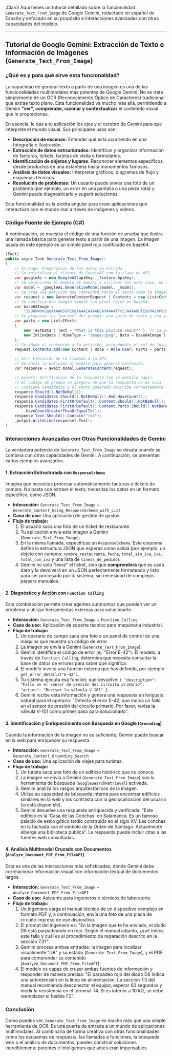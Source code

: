 ¡Claro! Aquí tienes un tutorial detallado sobre la funcionalidad `Generate_Text_From_Image` de Google Gemini, redactado en español de España y enfocado en su propósito e interacciones avanzadas con otras capacidades del modelo.

---

## Tutorial de Google Gemini: Extracción de Texto e Información de Imágenes (`Generate_Text_From_Image`)

### ¿Qué es y para qué sirve esta funcionalidad?

La capacidad de generar texto a partir de una imagen es una de las funcionalidades multimodales más potentes de Google Gemini. No se trata simplemente de un OCR (Reconocimiento Óptico de Caracteres) tradicional que extrae texto plano. Esta funcionalidad va mucho más allá, permitiendo a Gemini **"ver", comprender, razonar y contextualizar** el contenido visual que le proporcionas.

En esencia, le das a tu aplicación los ojos y el cerebro de Gemini para que interprete el mundo visual. Sus principales usos son:

*   **Descripción de escenas:** Entender qué está ocurriendo en una fotografía o ilustración.
*   **Extracción de datos estructurados:** Identificar y organizar información de facturas, tickets, tarjetas de visita o formularios.
*   **Identificación de objetos y lugares:** Reconocer elementos específicos, desde productos en una estantería hasta monumentos famosos.
*   **Análisis de datos visuales:** Interpretar gráficos, diagramas de flujo y esquemas técnicos.
*   **Resolución de problemas:** Un usuario puede enviar una foto de un problema (por ejemplo, un error en una pantalla o una pieza rota) y Gemini puede diagnosticarlo y sugerir soluciones.

Esta funcionalidad es la piedra angular para crear aplicaciones que interactúan con el mundo real a través de imágenes y vídeos.

### Código Fuente de Ejemplo (C#)

A continuación, se muestra el código de una función de prueba que ilustra una llamada básica para generar texto a partir de una imagen. La imagen usada en este ejemplo es un simple píxel rojo codificado en base64.

```csharp
[Fact]
public async Task Generate_Text_From_Image()
{
    // Arrange: Preparación de los datos de entrada.
    // Se inicializa el cliente de GoogleAI con la clave de API.
    var googleAi = new GoogleAI(apiKey: _fixture.ApiKey);
    // Se selecciona el modelo de Gemini a utilizar (en este caso, un modelo multimodal).
    var model = _googleAi.GenerativeModel(model: _model);
    // Se crea una petición que contendrá tanto el texto como la imagen.
    var request = new GenerateContentRequest { Contents = new List<Content>() };
    // Se codifica una imagen simple (un píxel rojo) en base64.
    var base64Image =
        "iVBORw0KGgoAAAANSUhEUgAAAAEAAAABCAYAAAAfFcSJAAAADUlEQVR42mP8z8BQDwAEhQGAhKmMIQAAAABJRU5ErkJggg==";
    // Se preparan las "partes" del prompt: una parte de texto y una parte de imagen.
    var parts = new List<IPart>
    {
        new TextData { Text = "What is this picture about?" }, // La pregunta del usuario.
        new InlineData { MimeType = "image/jpeg", Data = base64Image } // La imagen como datos en línea.
    };
    // Se añade el contenido a la petición, asignándole el rol de "usuario".
    request.Contents.Add(new Content { Role = Role.User, Parts = parts });

    // Act: Ejecución de la llamada a la API.
    // Se envía la petición al modelo para generar contenido.
    var response = await model.GenerateContent(request);

    // Assert: Verificación de la respuesta (no se detalla aquí).
    // El código de prueba se asegura de que la respuesta no es nula,
    // contiene candidatos y el texto generado describe correctamente la imagen (menciona el color rojo).
    response.Should().NotBeNull();
    response.Candidates.Should().NotBeNull().And.HaveCount(1);
    response.Candidates.FirstOrDefault().Content.Should().NotBeNull();
    response.Candidates.FirstOrDefault().Content.Parts.Should().NotBeNull().And
        .HaveCountGreaterThanOrEqualTo(1);
    response.Text.Should().Contain("red");
    _output.WriteLine(response?.Text);
}
```

### Interacciones Avanzadas con Otras Funcionalidades de Gemini

La verdadera potencia de `Generate_Text_From_Image` se desata cuando se combina con otras capacidades de Gemini. A continuación, se presentan varios ejemplos avanzados.

#### 1. Extracción Estructurada con `ResponseSchema`

Imagina que necesitas procesar automáticamente facturas o tickets de compra. No basta con extraer el texto; necesitas los datos en un formato específico, como JSON.

*   **Interacción:** `Generate_Text_From_Image` + `Generate_Content_Using_ResponseSchema_with_List`
*   **Caso de uso:** Una aplicación de gestión de gastos.
*   **Flujo de trabajo:**
    1.  El usuario saca una foto de un ticket de restaurante.
    2.  Tu aplicación envía esta imagen a Gemini (`Generate_Text_From_Image`).
    3.  En la misma llamada, especificas un `ResponseSchema`. Este esquema define la estructura JSON que esperas como salida (por ejemplo, un objeto con campos: `nombre_restaurante`, `fecha`, `total_sin_iva`, `iva`, `total_con_iva` y una lista de `lineas_de_pedido`).
    4.  Gemini no solo "leerá" el ticket, sino que **comprenderá** qué es cada dato y lo devolverá en un JSON perfectamente formateado y listo para ser procesado por tu sistema, sin necesidad de complejos parsers manuales.

#### 2. Diagnóstico y Acción con `Function Calling`

Esta combinación permite crear agentes autónomos que pueden ver un problema y utilizar herramientas externas para solucionarlo.

*   **Interacción:** `Generate_Text_From_Image` + `Function_Calling`
*   **Caso de uso:** Aplicación de soporte técnico para maquinaria industrial.
*   **Flujo de trabajo:**
    1.  Un operario de campo saca una foto a un panel de control de una máquina que muestra un código de error.
    2.  La imagen se envía a Gemini (`Generate_Text_From_Image`).
    3.  Gemini identifica el código de error (ej. "Error E-42"). El modelo, a través de `Function Calling`, determina que necesita consultar la base de datos de errores para saber qué significa.
    4.  El modelo invoca una función externa que has definido, por ejemplo `get_error_details("E-42")`.
    5.  Tu sistema ejecuta esa función, que devuelve: `{ "description": "Fallo en el sensor de presión del circuito primario", "action": "Revisar la válvula V-101" }`.
    6.  Gemini recibe esta información y genera una respuesta en lenguaje natural para el operario: "Detecto el error E-42, que indica un fallo en el sensor de presión del circuito primario. Por favor, revisa la válvula V-101 como primer paso para solucionarlo".

#### 3. Identificación y Enriquecimiento con Búsqueda en Google (`Grounding`)

Cuando la información de la imagen no es suficiente, Gemini puede buscar en la web para enriquecer su respuesta.

*   **Interacción:** `Generate_Text_From_Image` + `Generate_Content_Grounding_Search`
*   **Caso de uso:** Una aplicación de viajes para turistas.
*   **Flujo de trabajo:**
    1.  Un turista saca una foto de un edificio histórico que no conoce.
    2.  La imagen se envía a Gemini (`Generate_Text_From_Image`) con la herramienta de búsqueda (`GoogleSearchRetrieval`) activada.
    3.  Gemini analiza los rasgos arquitectónicos de la imagen.
    4.  Utiliza su capacidad de búsqueda interna para encontrar edificios similares en la web y los contrasta con la geolocalización del usuario (si está disponible).
    5.  Gemini devuelve una respuesta enriquecida y verificada: "Este edificio es la 'Casa de las Conchas' en Salamanca. Es un famoso palacio de estilo gótico tardío construido en el siglo XV. Las conchas en la fachada son el símbolo de la Orden de Santiago. Actualmente alberga una biblioteca pública". La respuesta puede incluir citas a las fuentes web consultadas.

#### 4. Análisis Multimodal Cruzado con Documentos (`Analyze_Document_PDF_From_FileAPI`)

Esta es una de las interacciones más sofisticadas, donde Gemini debe correlacionar información visual con información textual de documentos largos.

*   **Interacción:** `Generate_Text_From_Image` + `Analyze_Document_PDF_From_FileAPI`
*   **Caso de uso:** Asistente para ingenieros o técnicos de laboratorio.
*   **Flujo de trabajo:**
    1.  Un ingeniero carga el manual técnico de un dispositivo complejo en formato PDF y, a continuación, envía una foto de una placa de circuito impreso de ese dispositivo.
    2.  El prompt del ingeniero es: "En la imagen que te he enviado, el diodo D8 está parpadeando en rojo. Según el manual adjunto, ¿qué indica este fallo y cuál es el procedimiento de reparación descrito en la sección 7.3?".
    3.  Gemini procesa ambas entradas: la imagen para localizar visualmente "D8" y su estado (`Generate_Text_From_Image`), y el PDF para comprender su contenido (`Analyze_Document_PDF_From_FileAPI`).
    4.  El modelo es capaz de cruzar ambas fuentes de información y responder de manera precisa: "El parpadeo rojo del diodo D8 indica una sobretensión en la línea de alimentación. La sección 7.3 del manual recomienda desconectar el equipo, esperar 60 segundos y medir la resistencia en el terminal T4. Si es inferior a 10 kΩ, se debe reemplazar el fusible F2".

### Conclusión

Como puedes ver, `Generate_Text_From_Image` es mucho más que una simple herramienta de OCR. Es una puerta de entrada a un mundo de aplicaciones multimodales. Al combinarla de forma creativa con otras funcionalidades como los esquemas de respuesta, las llamadas a funciones, la búsqueda web o el análisis de documentos, puedes construir soluciones increíblemente potentes e inteligentes que antes eran impensables.